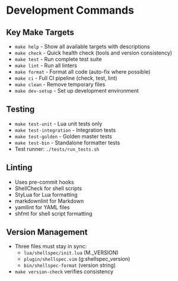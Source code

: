 # Development Commands

## Key Make Targets

- `make help` - Show all available targets with descriptions
- `make check` - Quick health check (tools and version consistency)
- `make test` - Run complete test suite
- `make lint` - Run all linters
- `make format` - Format all code (auto-fix where possible)
- `make ci` - Full CI pipeline (check, test, lint)
- `make clean` - Remove temporary files
- `make dev-setup` - Set up development environment

## Testing

- `make test-unit` - Lua unit tests only
- `make test-integration` - Integration tests
- `make test-golden` - Golden master tests
- `make test-bin` - Standalone formatter tests
- Test runner: `./tests/run_tests.sh`

## Linting

- Uses pre-commit hooks
- ShellCheck for shell scripts
- StyLua for Lua formatting
- markdownlint for Markdown
- yamllint for YAML files
- shfmt for shell script formatting

## Version Management

- Three files must stay in sync:
  - `lua/shellspec/init.lua` (M._VERSION)
  - `plugin/shellspec.vim` (g:shellspec_version)
  - `bin/shellspec-format` (version string)
- `make version-check` verifies consistency

